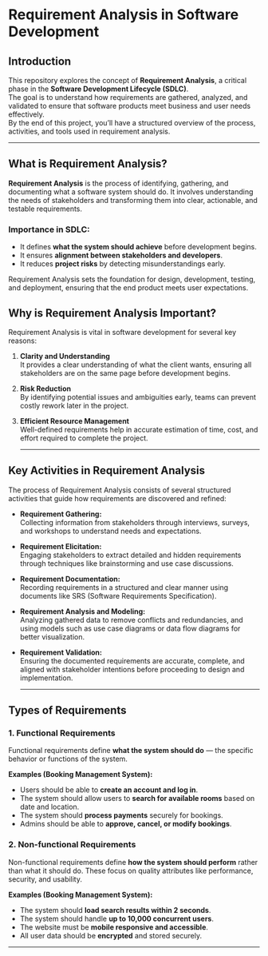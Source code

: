 # Requirement Analysis in Software Development

## Introduction  

This repository explores the concept of **Requirement Analysis**, a critical phase in the **Software Development Lifecycle (SDLC)**.  
The goal is to understand how requirements are gathered, analyzed, and validated to ensure that software products meet business and user needs effectively.  
By the end of this project, you’ll have a structured overview of the process, activities, and tools used in requirement analysis.

---

## What is Requirement Analysis?  

**Requirement Analysis** is the process of identifying, gathering, and documenting what a software system should do. It involves understanding the needs of stakeholders and transforming them into clear, actionable, and testable requirements.  

### Importance in SDLC:

- It defines **what the system should achieve** before development begins.  
- It ensures **alignment between stakeholders and developers**.  
- It reduces **project risks** by detecting misunderstandings early.  

Requirement Analysis sets the foundation for design, development, testing, and deployment, ensuring that the end product meets user expectations.

## Why is Requirement Analysis Important?  

Requirement Analysis is vital in software development for several key reasons:

1. **Clarity and Understanding**  
   It provides a clear understanding of what the client wants, ensuring all stakeholders are on the same page before development begins.

2. **Risk Reduction**  
   By identifying potential issues and ambiguities early, teams can prevent costly rework later in the project.

3. **Efficient Resource Management**  
   Well-defined requirements help in accurate estimation of time, cost, and effort required to complete the project.

   ---

## Key Activities in Requirement Analysis  

The process of Requirement Analysis consists of several structured activities that guide how requirements are discovered and refined:

- **Requirement Gathering:**  
  Collecting information from stakeholders through interviews, surveys, and workshops to understand needs and expectations.  

- **Requirement Elicitation:**  
  Engaging stakeholders to extract detailed and hidden requirements through techniques like brainstorming and use case discussions.  

- **Requirement Documentation:**  
  Recording requirements in a structured and clear manner using documents like SRS (Software Requirements Specification).  

- **Requirement Analysis and Modeling:**  
  Analyzing gathered data to remove conflicts and redundancies, and using models such as use case diagrams or data flow diagrams for better visualization.  

- **Requirement Validation:**  
  Ensuring the documented requirements are accurate, complete, and aligned with stakeholder intentions before proceeding to design and implementation.

  ---

## Types of Requirements  

### 1. Functional Requirements  

Functional requirements define **what the system should do** — the specific behavior or functions of the system.  

**Examples (Booking Management System):**  

- Users should be able to **create an account and log in**.  
- The system should allow users to **search for available rooms** based on date and location.  
- The system should **process payments** securely for bookings.  
- Admins should be able to **approve, cancel, or modify bookings**.  

### 2. Non-functional Requirements  

Non-functional requirements define **how the system should perform** rather than what it should do. These focus on quality attributes like performance, security, and usability.  

**Examples (Booking Management System):**  
- The system should **load search results within 2 seconds**.  
- The system should handle **up to 10,000 concurrent users**.  
- The website must be **mobile responsive and accessible**.  
- All user data should be **encrypted** and stored securely.

---
